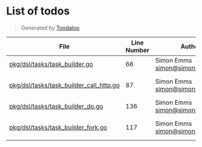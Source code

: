 # List of todos

> Generated by [Toodaloo](https://toodaloo.dev)

| File | Line Number | Author | Message |
| --- | --- | --- | --- |
| [pkg/dsl/tasks/task_builder.go](pkg/dsl/tasks/task_builder.go#L66) | 66 | Simon Emms <simon@simonemms.com> |  |
| [pkg/dsl/tasks/task_builder_call_http.go](pkg/dsl/tasks/task_builder_call_http.go#L87) | 87 | Simon Emms <simon@simonemms.com> | parse runtime expression |
| [pkg/dsl/tasks/task_builder_do.go](pkg/dsl/tasks/task_builder_do.go#L136) | 136 | Simon Emms <simon@simonemms.com> | handle the output |
| [pkg/dsl/tasks/task_builder_fork.go](pkg/dsl/tasks/task_builder_fork.go#L117) | 117 | Simon Emms <simon@simonemms.com> | figure out the input and output |
